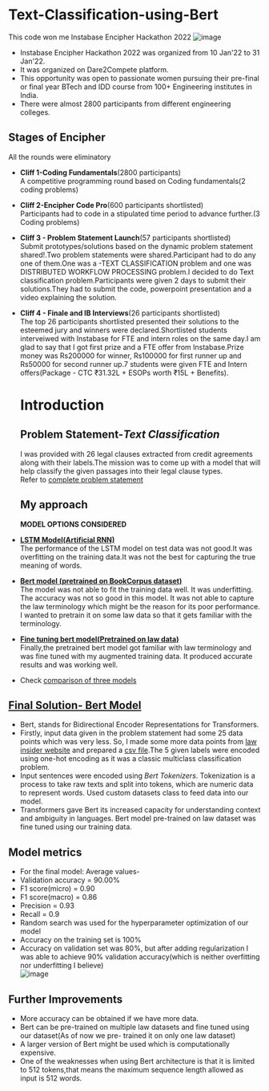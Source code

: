 # Text-Classification-using-Bert
This code won me Instabase Encipher Hackathon 2022
![image](https://user-images.githubusercontent.com/45576314/153232282-2f08756a-951e-4d83-a23a-6110acbff7e0.png)

* Instabase Encipher Hackathon 2022 was organized from 10 Jan'22 to 31 Jan'22.
* It was organized on Dare2Compete platform.
* This opportunity was open to passionate women pursuing their pre-final or final year BTech and IDD course from 100+ Engineering institutes in India.
* There were almost 2800 participants from different engineering colleges.

## Stages of Encipher
All the rounds were eliminatory
* **Cliff 1-Coding Fundamentals**(2800 participants)  
  A competitive programming round based on Coding fundamentals(2 coding problems)
* **Cliff 2-Encipher Code Pro**(600 participants shortlisted)  
  Participants had to code in a stipulated time period to advance further.(3 Coding problems)
* **Cliff 3 - Problem Statement Launch**(57 participants shortlisted)  
  Submit prototypes/solutions based on the dynamic problem statement shared!.Two problem statements were shared.Participant had to do any one of them.One was a -TEXT             CLASSIFICATION problem and one was DISTRIBUTED WORKFLOW PROCESSING problem.I decided to do Text classification problem.Participants were given 2 days to submit their           solutions.They had to submit the code, powerpoint presentation and a video explaining the solution.
* **Cliff 4 - Finale and IB Interviews**(26 participants shortlisted)  
  The top 26 participants shortlisted presented their solutions to the esteemed jury and winners were declared.Shortlisted students interveiwed with Instabase for FTE and 
  intern roles on the same day.I am glad to say that I got first prize and a FTE offer from Instabase.Prize money was Rs200000 for winner, Rs100000 for first runner up and       Rs50000 for second runner up.7 students were given FTE and Intern offers(Package - CTC ₹31.32L + ESOPs worth ₹15L + Benefits).
  
  # Introduction
  ## Problem Statement-*Text Classification*
  I was provided with 26 legal clauses extracted from credit agreements along with their labels.The mission was to come up with a model that will help classify the given passages into their legal clause types.  
  Refer to [complete problem statement](https://github.com/ishitajain123/Text-Classification-using-Bert/blob/main/Instabase%20Encipher%20Problem%20Statement%20(1)%20Text%20Classification.pdf)
  
  ## My approach
  **MODEL OPTIONS CONSIDERED**  
  
* [**LSTM Model(Artificial RNN)**](https://colab.research.google.com/drive/1-1i0S_kIAQDDggv8sFn-Ao2csQTbz2WR?usp=sharing)   
The performance of the LSTM model on test data was not good.It was overfitting on the training data.It was not the best for capturing  the true meaning of words.  
* [**Bert model (pretrained on BookCorpus dataset)**](https://colab.research.google.com/drive/1kc_ypj5diUcdQyjpGWmhQY-k7R2BbYqH?usp=sharing)  
The model was not able to fit the training data well. It was underfitting. The accuracy was not so good in this model. It was not able to capture the law terminology which might be the reason for its poor performance. I wanted to pretrain it on some law data so that it gets familiar with the terminology.
* [**Fine tuning bert model(Pretrained on law data)** ]( https://github.com/ishitajain123/Text-Classification-using-Bert/blob/main/Ishita_Jain_text_classification_Submission_code.ipynb)  
Finally,the pretrained bert model got familiar with law terminology and was fine tuned with my augmented training data. It produced accurate results and was working well.

* Check [comparison of three models](https://github.com/ishitajain123/Text-Classification-using-Bert/blob/main/Comparision%20of%203%20models.pdf)

## [Final Solution- Bert Model](https://github.com/ishitajain123/Text-Classification-using-Bert/blob/main/Ishita_Jain_text_classification_Submission_code.ipynb)
* Bert, stands for Bidirectional Encoder Representations for Transformers.
* Firstly, input data given in the problem statement had some 25 data points which was very less. So, I made some more data points from [law insider website](https://www.lawinsider.com/clauses) and prepared a [csv file](https://github.com/ishitajain123/Text-Classification-using-Bert/blob/main/inputs_final.csv).The 5 given labels were encoded using one-hot encoding as it was a classic multiclass classification problem.
* Input sentences were encoded using *Bert Tokenizers*. Tokenization is a process to take raw texts and split into tokens, which are numeric data to represent words. Used custom datasets class to feed data into our model.
* Transformers gave Bert its increased capacity for understanding context and ambiguity in languages. Bert model pre-trained on law dataset was fine tuned using our training data.

## Model metrics
* For the final model: Average values-  
* Validation accuracy = 90.00%  
* F1 score(micro) = 0.90  
* F1 score(macro) = 0.86  
* Precision = 0.93  
* Recall = 0.9  
* Random search was used for the hyperparameter optimization of our model   
* Accuracy on the training set is 100%  
* Accuracy on validation set was 80%, but after adding regularization I was able to achieve 90% validation accuracy(which is neither overfitting nor underfitting I believe)  
![image](https://user-images.githubusercontent.com/45576314/153241595-7ec86ef6-491d-4c5a-9b04-d37f0f3b10cc.png)

## Further Improvements
* More accuracy can be obtained if we have more data.
* Bert can be pre-trained on multiple law datasets and fine tuned using our dataset(As of now we pre- trained  it on only  one law dataset)
* A larger version of Bert might be used which is computationally expensive.
* One of the weaknesses when using Bert architecture is that it is limited to 512 tokens,that means the maximum sequence length allowed as input is 512 words.



  
  

